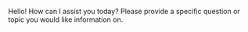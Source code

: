 Hello! How can I assist you today? Please provide a specific question or topic you would like information on.